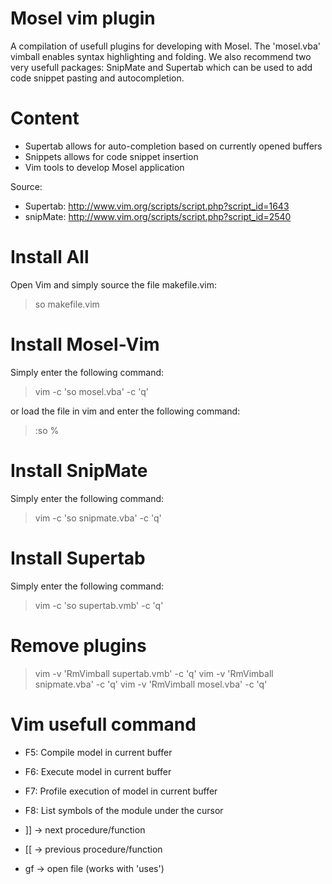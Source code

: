 Mosel vim plugin
================

A compilation of usefull plugins for developing with
Mosel. The 'mosel.vba' vimball enables syntax highlighting and folding.
We also recommend two very usefull packages: SnipMate and Supertab which
can be used to add code snippet pasting and autocompletion.

Content
=======
* Supertab allows for auto-completion based on currently opened buffers
* Snippets allows for code snippet insertion
* Vim tools to develop Mosel application

Source:
* Supertab: http://www.vim.org/scripts/script.php?script_id=1643
* snipMate: http://www.vim.org/scripts/script.php?script_id=2540

Install All
===========
Open Vim and simply source the file makefile.vim:
> so makefile.vim

Install Mosel-Vim
=================
Simply enter the following command:
> vim -c 'so mosel.vba' -c 'q'

or load the file in vim and enter the following command:
> :so %

Install SnipMate
================
Simply enter the following command:
> vim -c 'so snipmate.vba' -c 'q'

Install Supertab
================
Simply enter the following command:
> vim -c 'so supertab.vmb' -c 'q'

Remove plugins
==============
> vim -v 'RmVimball supertab.vmb' -c 'q'
> vim -v 'RmVimball snipmate.vba' -c 'q'
> vim -v 'RmVimball mosel.vba' -c 'q'

Vim usefull command
===================
* F5: Compile model in current buffer
* F6: Execute model in current buffer
* F7: Profile execution of model in current buffer
* F8: List symbols of the module under the cursor

* ]] -> next procedure/function
* [[ -> previous procedure/function
* gf -> open file (works with 'uses')

